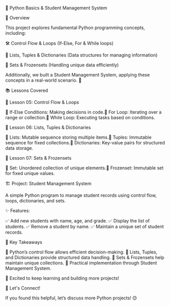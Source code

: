 📌 Python Basics & Student Management System

🚀 Overview

This project explores fundamental Python programming concepts, including:

🛠️ Control Flow & Loops (If-Else, For & While loops)

📂 Lists, Tuples & Dictionaries (Data structures for managing information)

🎯 Sets & Frozensets (Handling unique data efficiently)

Additionally, we built a Student Management System, applying these concepts in a real-world scenario. 🏫

📚 Lessons Covered

📌 Lesson 05: Control Flow & Loops

🔹 If-Else Conditions: Making decisions in code.🔹 For Loop: Iterating over a range or collection.🔹 While Loop: Executing tasks based on conditions.

📌 Lesson 06: Lists, Tuples & Dictionaries

📌 Lists: Mutable sequence storing multiple items.📌 Tuples: Immutable sequence for fixed collections.📌 Dictionaries: Key-value pairs for structured data storage.

📌 Lesson 07: Sets & Frozensets

🔹 Set: Unordered collection of unique elements.🔹 Frozenset: Immutable set for fixed unique values.


🏗️ Project: Student Management System

A simple Python program to manage student records using control flow, loops, dictionaries, and sets.

✨ Features:

✅ Add new students with name, age, and grade.
✅ Display the list of students.
✅ Remove a student by name.
✅ Maintain a unique set of student records.

🎯 Key Takeaways

🔹 Python’s control flow allows efficient decision-making.
🔹 Lists, Tuples, and Dictionaries provide structured data handling.
🔹 Sets & Frozensets help maintain unique collections.
🔹 Practical implementation through Student Management System.

🚀 Excited to keep learning and building more projects!

🔗 Let's Connect!

If you found this helpful, let’s discuss more Python projects! 😊
